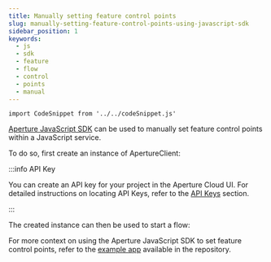 ```yaml
---
title: Manually setting feature control points
slug: manually-setting-feature-control-points-using-javascript-sdk
sidebar_position: 1
keywords:
  - js
  - sdk
  - feature
  - flow
  - control
  - points
  - manual
---
```


```mdx-code-block
import CodeSnippet from '../../codeSnippet.js'
```

[Aperture JavaScript SDK](https://www.npmjs.com/package/@fluxninja/aperture-js)
can be used to manually set feature control points within a JavaScript service.

To do so, first create an instance of ApertureClient:

:::info API Key

You can create an API key for your project in the Aperture Cloud UI. For
detailed instructions on locating API Keys, refer to the [API Keys][api-keys]
section.

:::

<CodeSnippet lang="ts" snippetName="clientConstructor" />

The created instance can then be used to start a flow:

<CodeSnippet
    lang="ts"
    snippetName="handleRequestRateLimit"
 />

For more context on using the Aperture JavaScript SDK to set feature control
points, refer to the [example app][example] available in the repository.

[example]: https://github.com/fluxninja/aperture-js/tree/main/example
[api-keys]: /reference/cloud-ui/api-keys.md
